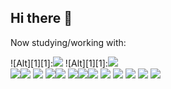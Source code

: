 ## Hi there 👋

Now studying/working with:

![Alt][1][1]:<img width:100px src="https://cdn.jsdelivr.net/gh/devicons/devicon@latest/icons/angular/angular-original.svg" />
![Alt][1][1]:<img src="https://cdn.jsdelivr.net/gh/devicons/devicon@latest/icons/typescript/typescript-original.svg" />          
<img src="https://cdn.jsdelivr.net/gh/devicons/devicon@latest/icons/azure/azure-original.svg" /><img src="https://cdn.jsdelivr.net/gh/devicons/devicon@latest/icons/cassandra/cassandra-original-wordmark.svg" />
<img src="https://cdn.jsdelivr.net/gh/devicons/devicon@latest/icons/cosmosdb/cosmosdb-original-wordmark.svg" />
<img src="https://cdn.jsdelivr.net/gh/devicons/devicon@latest/icons/csharp/csharp-original.svg" /><img src="https://cdn.jsdelivr.net/gh/devicons/devicon@latest/icons/java/java-original.svg" />
<img src="https://cdn.jsdelivr.net/gh/devicons/devicon@latest/icons/maven/maven-original.svg" /><img src="https://cdn.jsdelivr.net/gh/devicons/devicon@latest/icons/karma/karma-original.svg" /><img src="https://cdn.jsdelivr.net/gh/devicons/devicon@latest/icons/tomcat/tomcat-original.svg" />
<img src="https://cdn.jsdelivr.net/gh/devicons/devicon@latest/icons/sqldeveloper/sqldeveloper-original.svg" />
<img src="https://cdn.jsdelivr.net/gh/devicons/devicon@latest/icons/putty/putty-original.svg" />
<img src="https://cdn.jsdelivr.net/gh/devicons/devicon@latest/icons/linux/linux-original.svg" />
<img src="https://cdn.jsdelivr.net/gh/devicons/devicon@latest/icons/docker/docker-original.svg" />
<img src="https://cdn.jsdelivr.net/gh/devicons/devicon@latest/icons/git/git-original.svg" />
          
          
          

          
          

